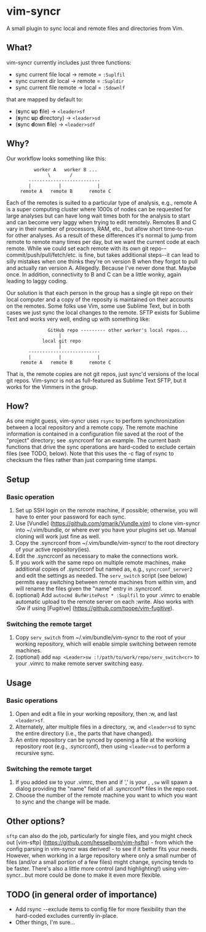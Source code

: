 # vim-syncr

A small plugin to sync local and remote files and directories from Vim.

## What?
vim-syncr currently includes just three functions:
* sync current file local -> remote = `:Suplfil` 
* sync current dir local -> remote = `:Supldir` 
* sync current file remote -> local = `:Sdownlf` 

that are mapped by default to:
* (**s**ync **u**p **f**ile) -> `<leader>sf` 
* (**s**ync **u**p **d**irectory) -> `<leader>sd` 
* (**s**ync **d**own **f**ile) -> `<leader>sdf` 

## Why?
Our workflow looks something like this:

```
          worker A   worker B ...
               \       /
        --------------------------
        |          |             |
     remote A   remote B      remote C
```

Each of the remotes is suited to a particular type of analysis, e.g., remote A
is a super computing cluster where 1000s of nodes can be requested for large 
analyses but can have long wait times both for the analysis to start and can
become very laggy when trying to edit remotely. Remotes B and C vary in their
number of processors, RAM, etc., but allow short time-to-run for other analyses.
As a result of these differences it's normal to jump from remote to remote many
times per day, but we want the current code at each remote. While we could set
each remote with its own git repo--commit/push/pull/fetch/etc. is fine, but 
takes additional steps--it can lead to silly mistakes when one thinks they're 
on version B when they forgot to pull and actually ran version A. Allegedly. 
Because I've never done that. Maybe once. In addition, connectivity to B and C 
can be a little wonky, again leading to laggy coding.

Our solution is that each person in the group has a single git repo on their 
local computer and a copy of the reposity is maintained on their accounts on the
remotes. Some folks use Vim, some use Sublime Text, but in both cases we just 
sync the local changes to the remote. SFTP exists for Sublime Text and works 
very well, ending up with something like:

```
               GitHub repo --------- other worker's local repos...
                   |
             local git repo
                   |
        --------------------------
        |          |             |
     remote A   remote B      remote C
```
That is, the remote copies are not git repos, just sync'd versions of the local
git repos. Vim-syncr is not as full-featured as Sublime Text SFTP, but it works 
for the Vimmers in the group.

## How?
As one might guess, vim-syncr uses `rsync` to perform synchronization between a
local repository and a remote copy. The remote machine information is contained
in a configuration file saved at the root of the "project" directory; see
.syncrconf for an example. The current bash functions that drive the sync
operations are hard-coded to exclude certain files (see TODO, below). Note that
this uses the -c flag of rsync to checksum the files rather than just comparing
time stamps.

## Setup
### Basic operation
1. Set up SSH login on the remote machine, if possible; otherwise, you will have
   to enter your password for each sync.
2. Use [Vundle] (https://github.com/gmarik/Vundle.vim) to clone vim-syncr into
   ~/.vim/bundle, or where ever you have your plugins set up. Manual cloning 
   will work just fine as well.
3. Copy the .syncrconf from ~/.vim/bundle/vim-syncr/ to the root directory of 
   your active repository(ies).
4. Edit the .syncrconf as necessary to make the connections work.
5. If you work with the same repo on multiple remote machines, make additional
   copies of .syncrconf but named as, e.g., `syncrconf_server2` and edit the 
   settings as needed. The `serv_switch` script (see below) permits easy 
   switching between remote machines from within vim, and will rename the files
   given the "name" entry in .syncrconf.
6. (optional) Add `autocmd BufWritePost * :Suplfil` to your .vimrc to enable 
   automatic upload to the remote server on each :write. Also works with :Gw if
   using [Fugitive] (https://github.com/tpope/vim-fugitive).

### Switching the remote target
1. Copy `serv_switch` from ~/.vim/bundle/vim-syncr to the root of your working 
   repository, which will enable simple switching between remote machines.
2. (optional) add `map <Leader>sw :!/path/to/work/repo/serv_switch<cr>` to your 
   .vimrc to make remote server switching easy.

## Usage
### Basic operations
1. Open and edit a file in your working repository, then :w, and last `<leader>sf`.
2. Alternately, alter multiple files in a directory, :w, and `<leader>sd` to
   sync the entire directory (i.e., the parts that have changed).
3. An entire repository can be synced by opening a file at the working 
   repository root (e.g., .syncrconf), then using `<leader>sd` to perform a 
   recursive sync.

### Switching the remote target
1. If you added <Leader>sw to your .vimrc, then and if ',' is your <Leader>, 
   `,sw` will spawn a dialog providing the "name" field of all .syncrconf* 
   files in the repo root.
2. Choose the number of the remote machine you want to which you want to sync
   and the change will be made.

## Other options?
`sftp` can also do the job, particularly for single files, and you might check out
[vim-sftp] (https://github.com/hesselbom/vim-hsftp) - from which the config
parsing in vim-syncr was derived! - to see if it better fits your needs. However,
when working in a large repository where only a small number of files (and/or a
small portion of a few files) might change, syncing tends to be faster. There's
also a little more control (and highlighting!) using vim-syncr...but more could
be done to make it even more flexible.

## TODO (in general order of importance)
* Add rsync --exclude items to config file for more flexibility than the
  hard-coded excludes currently in-place.
* Other things, I'm sure...
